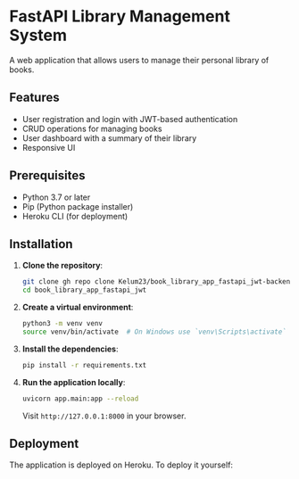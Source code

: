 # FastAPI Library Management System

A web application that allows users to manage their personal library of books.

## Features

- User registration and login with JWT-based authentication
- CRUD operations for managing books
- User dashboard with a summary of their library
- Responsive UI

## Prerequisites

- Python 3.7 or later
- Pip (Python package installer)
- Heroku CLI (for deployment)

## Installation

1. **Clone the repository**:

    ```bash
    git clone gh repo clone Kelum23/book_library_app_fastapi_jwt-backend
    cd book_library_app_fastapi_jwt
    ```

2. **Create a virtual environment**:

    ```bash
    python3 -m venv venv
    source venv/bin/activate  # On Windows use `venv\Scripts\activate`
    ```

3. **Install the dependencies**:

    ```bash
    pip install -r requirements.txt
    ```

4. **Run the application locally**:

    ```bash
    uvicorn app.main:app --reload
    ```

    Visit `http://127.0.0.1:8000` in your browser.

## Deployment

The application is deployed on Heroku. To deploy it yourself:

